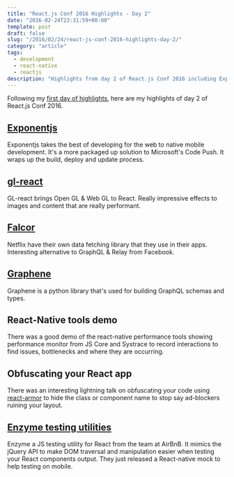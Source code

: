 ```yaml
---
title: "React.js Conf 2016 Highlights - Day 2"
date: "2016-02-24T23:31:59+00:00"
template: post
draft: false
slug: "/2016/02/24/react-js-conf-2016-highlights-day-2/"
category: "article"
tags:
  - development
  - react-native
  - reactjs
description: "Highlights from day 2 of React.js Conf 2016 including Exponentjs, gl-react, Falcor, Graphene, React-Native tools, obfuscating your React app, and Enzyme testing utilities."
---
```


Following my <a href="http://www.andrewford.co.nz/react-js-conf-2016-highlights-day-1/">first day of highlights</a>, here are my highlights of day 2 of React.js Conf 2016.

<h2><a href="https://exponentjs.com">Exponentjs</a></h2>

Exponentjs takes the best of developing for the web to native mobile development. It's a more packaged up solution to Microsoft's Code Push. It wraps up the build, deploy and update process.

<h2><a href="https://github.com/ProjectSeptemberInc/gl-react/">gl-react</a></h2>

GL-react brings Open GL &amp; Web GL to React. Really impressive effects to images and content that are really performant.

<h2><a href="http://netflix.github.io/falcor/">Falcor</a></h2>

Netflix have their own data fetching library that they use in their apps. Interesting alternative to GraphQL &amp; Relay from Facebook.

<h2><a href="http://graphene-python.org">Graphene</a></h2>

Graphene is a python library that's used for building GraphQL schemas and types.

<h2>React-Native tools demo</h2>

There was a good demo of the react-native performance tools showing performance monitor from JS Core and Systrace to record interactions to find issues, bottlenecks and where they are occurring.

<h2>Obfuscating your React app</h2>

There was an interesting lightning talk on obfuscating your code using <a href="https://github.com/elierotenberg/react-armor">react-armor</a> to hide the class or component name to stop say ad-blockers ruining your layout.

<h2><a href="https://github.com/airbnb/enzyme">Enzyme testing utilities</a></h2>

Enzyme a JS testing utility for React from the team at AirBnB. It mimics the jQuery API to make DOM traversal and manipulation easier when testing your React components output. They just released a React-native mock to help testing on mobile.
